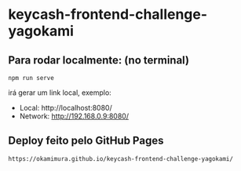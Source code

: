 # keycash-frontend-challenge-yagokami

## Para rodar localmente: (no terminal)
```
npm run serve
```
irá gerar um link local, exemplo:
  
  - Local:   http://localhost:8080/
  - Network: http://192.168.0.9:8080/

## Deploy feito pelo GitHub Pages
```
https://okamimura.github.io/keycash-frontend-challenge-yagokami/
````

